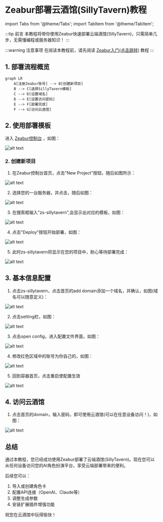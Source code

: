 # Zeabur部署云酒馆(SillyTavern)教程

import Tabs from '@theme/Tabs';
import TabItem from '@theme/TabItem';

:::tip 前言
本教程将带你使用Zeabur快速部署云端酒馆(SillyTavern)，只需简单几步，无需懂编程或服务器知识！
:::

:::warning 注意事项
在阅读本教程前，请先阅读 [Zeabur入门(点击跳转)](/docs/目录/前置知识区/云原生专区/Zeabur/Zeabur入门/Zeabur入门.md) 教程
:::

## 1. 部署流程概览

```mermaid
graph LR
    A[注册Zeabur账号] --> B[创建新项目]
    B --> C[选择SillyTavern模板]
    C --> D[设置域名]
    D --> E[设置访问密码]
    E --> F[部署完成]
    F --> G[访问云酒馆]
```

## 2. 使用部署模板

进入 [Zeabur控制台](https://zeabur.com/projects) ，如图：

![alt text](image.png)

### 2. 创建新项目

1. 在Zeabur控制台首页，点击"New Project"按钮，随后如图所示：

![alt text](image-3.png)

2. 选择您的一台服务器，并点击，随后如图：

![alt text](image-2.png)

3. 在搜索框输入"zs-sillytavern",会显示出对应的模板，如图：

![alt text](image-4.png)

4. 点击"Deploy"按钮开始部署，如图：

![alt text](image-6.png)

5. 此时zs-sillytavern将显示在您的项目中，耐心等待部署完成：

![alt text](image-7.png)

## 3. 基本信息配置

1. 点击zs-sillytavern，点击首页的add domain添加一个域名，并确认，如图(域名可以随意定义)：

![alt text](image-8.png)

2. 点击setting栏，如图：

![alt text](image-9.png)

3. 点击open config，进入配置文件界面，如图：

![alt text](image-10.png)

4. 修改红色区域中的账号为你自己的，如图：

![alt text](image-11.png)

5. 回到容器首页，点击重启使配置生效

![alt text](image-12.png)

## 4. 访问云酒馆

1. 点击首页的domain，输入密码，即可使用云酒馆(可以在任意设备访问！)，如图：

![alt text](image-13.png)

## 总结

通过本教程，您已经成功使用Zeabur部署了云端酒馆(SillyTavern)。现在您可以从任何设备访问您的AI角色扮演平台，享受云端部署带来的便利。

后续您可以：
1. 导入或创建角色卡
2. 配置API连接（OpenAI、Claude等）
3. 调整生成参数
4. 安装扩展插件增强功能

祝您在云酒馆中玩得愉快！